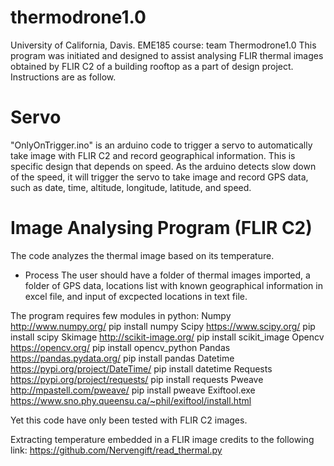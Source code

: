 # thermodrone1.0
University of California, Davis. EME185 course: team Thermodrone1.0
This program was initiated and designed to assist analysing FLIR thermal images obtained by FLIR C2 of a building rooftop as a part of design project. Instructions are as follow.


# Servo
"OnlyOnTrigger.ino" is an arduino code to trigger a servo to automatically take image with FLIR C2 and record geographical information.
This is specific design that depends on speed. As the arduino detects slow down of the speed, it will trigger the servo to take image and record GPS data, such as date, time, altitude, longitude, latitude, and speed.


# Image Analysing Program (FLIR C2)
The code analyzes the thermal image based on its temperature. 

- Process
The user should have a folder of thermal images imported, a folder of GPS data, locations list with known geographical information in excel file, and input of excpected locations in text file.


The program requires few modules in python:
Numpy       http://www.numpy.org/               pip install numpy
Scipy       https://www.scipy.org/              pip install scipy
Skimage     http://scikit-image.org/            pip install scikit_image
Opencv      https://opencv.org/                 pip install opencv_python
Pandas      https://pandas.pydata.org/          pip install pandas
Datetime    https://pypi.org/project/DateTime/  pip install datetime
Requests    https://pypi.org/project/requests/  pip install requests
Pweave      http://mpastell.com/pweave/         pip install pweave
Exiftool.exe  https://www.sno.phy.queensu.ca/~phil/exiftool/install.html  

Yet this code have only been tested with FLIR C2 images.

Extracting temperature embedded in a FLIR image credits to the following link:
https://github.com/Nervengift/read_thermal.py
